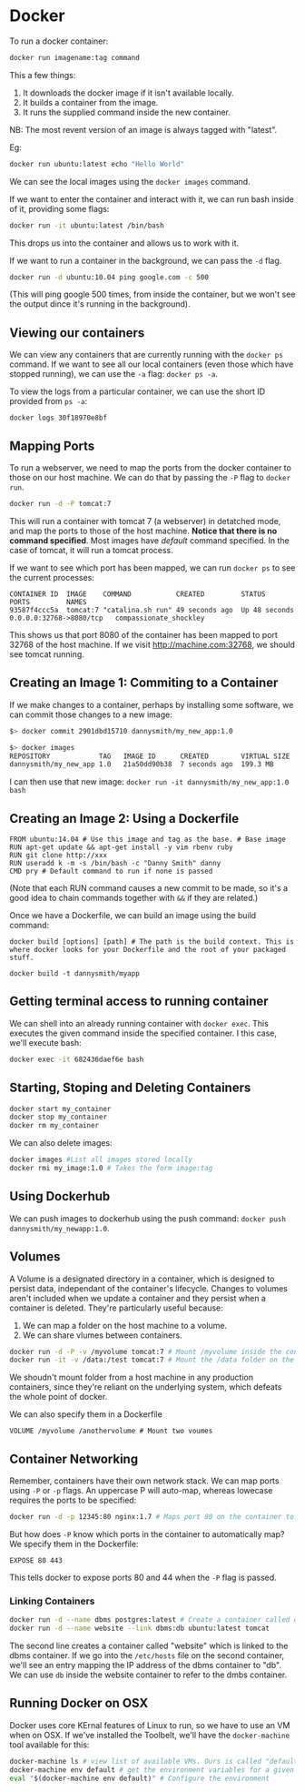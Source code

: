 # Docker

To run a docker container:

```bash
docker run imagename:tag command
```

This a few things:
1. It downloads the docker image if it isn't available locally.
2. It builds a container from the image.
3. It runs the supplied command inside the new container.

NB: The most revent version of an image is always tagged with "latest".

Eg:

```bash
docker run ubuntu:latest echo "Hello World"
```

We can see the local images using the `docker images` command.

If we want to enter the container and interact with it, we can run bash inside of it, providing some flags:

```bash
docker run -it ubuntu:latest /bin/bash
```

This drops us into the container and allows us to work with it.

If we want to run a container in the background, we can pass the `-d` flag.

```bash
docker run -d ubuntu:10.04 ping google.com -c 500
```

(This will ping google 500 times, from inside the container, but we won't see the output dince it's running in the background).

## Viewing our containers

We can view any containers that are currently running with the `docker ps` command. If we want to see all our local containers (even those which have stopped running), we can use the `-a` flag: `docker ps -a`.

To view the logs from a particular container, we can use the short ID provided from `ps -a`:

```
docker logs 30f18970e8bf
```

## Mapping Ports

To run a webserver, we need to map the ports from the docker container to those on our host machine. We can do that by passing the `-P` flag to `docker run`.

```bash
docker run -d -P tomcat:7
```

This will run a container with tomcat 7 (a webserver) in detatched mode, and map the ports to those of the host machine. **Notice that there is no command specified**. Most images have *default* command specified. In the case of tomcat, it will run a tomcat process.

If we want to see which port has been mapped, we can run `docker ps` to see the current processes:

```
CONTAINER ID  IMAGE    COMMAND           CREATED         STATUS         PORTS         NAMES
93587f4ccc5a  tomcat:7 "catalina.sh run" 49 seconds ago  Up 48 seconds          0.0.0.0:32768->8080/tcp   compassionate_shockley

```

This shows us that port 8080 of the container has been mapped to port 32768 of the host machine. If we visit http://machine.com:32768, we should see tomcat running.

## Creating an Image 1: Commiting to a Container

If we make changes to a container, perhaps by installing some software, we can commit those changes to a new image:

```bash
$> docker commit 2901dbd15710 dannysmith/my_new_app:1.0

$> docker images
REPOSITORY            TAG   IMAGE ID      CREATED        VIRTUAL SIZE
dannysmith/my_new_app 1.0   21a50dd90b38  7 seconds ago  199.3 MB
```

I can then use that new image: `docker run -it dannysmith/my_new_app:1.0 bash`

## Creating an Image 2: Using a Dockerfile

```shell
FROM ubuntu:14.04 # Use this image and tag as the base. # Base image
RUN apt-get update && apt-get install -y vim rbenv ruby 
RUN git clone http://xxx
RUN useradd k -m -s /bin/bash -c "Danny Smith" danny
CMD pry # Default command to run if none is passed
```

(Note that each RUN command causes a new commit to be made, so it's a good idea to chain commands together with `&&` if they are related.)

Once we have a Dockerfile, we can build an image using the build command:

```shell
docker build [options] [path] # The path is the build context. This is where docker looks for your Dockerfile and the root of your packaged stuff.

docker build -t dannysmith/myapp
```


## Getting terminal access to  running container

We can shell into an already running container with `docker exec`. This executes the given command inside the specified container. I this case, we'll execute bash:

```bash
docker exec -it 682436daef6e bash
```


## Starting, Stoping and Deleting Containers

```bash
docker start my_container
docker stop my_container
docker rm my_container
```

We can also delete images:

```bash
docker images #List all images stored locally
docker rmi my_image:1.0 # Takes the form image:tag
```

## Using Dockerhub

We can push images to dockerhub using the push command: `docker push dannysmith/my_newapp:1.0`.


## Volumes

A Volume is a designated directory in a container, which is designed to persist data, independant of the container's lifecycle. Changes to volumes aren't included when we update a container and they persist when a container is deleted. They're particularly useful because:

1. We can map a folder on the host machine to a volume.
2. We can share vlumes between containers.

```bash
docker run -d -P -v /myvolume tomcat:7 # Mount /myvolume inside the container
docker run -it -v /data:/test tomcat:7 # Mount the /data folder on the host machine as /test in the container.
```

We shoudn't mount folder from a host machine in any production containers, since they're reliant on the underlying system, which defeats the whole point of docker.

We can also specify them in a Dockerfile

```shell
VOLUME /myvolume /anothervolume # Mount two voumes
```


## Container Networking

Remember, containers have their own network stack. We can map ports using `-P` or `-p` flags. An uppercase P will auto-map, whereas lowecase requires the ports to be specified:

```bash
docker run -d -p 12345:80 nginx:1.7 # Maps port 80 on the container to port 12345 on the host machine, making nginx available on port 12345 of the host.
```

But how does `-P` know which ports in the container to automatically map? We specify them in the Dockerfile:

```
EXPOSE 80 443
```

This tells docker to expose ports 80 and 44 when the `-P` flag is passed.

### Linking Containers

```bash
docker run -d --name dbms postgres:latest # Create a container called dbms
docker run -d --name website --link dbms:db ubuntu:latest tomcat
```

The second line creates a container called "website" which is linked to the dbms container. If we go into the `/etc/hosts` file on the second container, we'll see an entry mapping the IP address of the dbms container to "db". We can use `db` inside the website container to refer to the dmbs container.




## Running Docker on OSX

Docker uses core KErnal features of Linux to run, so we have to use an VM when on OSX. If we've installed the Toolbelt, we'll have the `docker-machine` tool available for this:

```bash
docker-machine ls # view list of available VMs. Ours is called "default".
docker-machine env default # get the environment variables for a given VM
eval "$(docker-machine env default)" # Configure the environment
```
